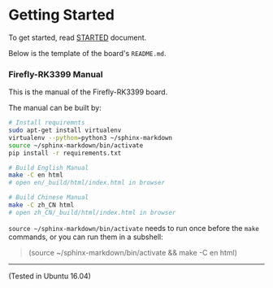 # Getting Started

To get started, read [STARTED](STARTED.md) document.

Below is the template of the board's `README.md`.

### Firefly-RK3399 Manual

This is the manual of the Firefly-RK3399 board.

The manual can be built by:

```bash
# Install requiremnts
sudo apt-get install virtualenv
virtualenv --python=python3 ~/sphinx-markdown
source ~/sphinx-markdown/bin/activate
pip install -r requirements.txt

# Build English Manual
make -C en html
# open en/_build/html/index.html in browser

# Build Chinese Manual
make -C zh_CN html
# open zh_CN/_build/html/index.html in browser
```

`source ~/sphinx-markdown/bin/activate` needs to run once before the `make` commands, or you can run them in a subshell:

> (source ~/sphinx-markdown/bin/activate && make -C en html)

---
(Tested in Ubuntu 16.04)
